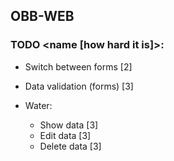 ## OBB-WEB 

### TODO <name [how hard it is]>:
* Switch between forms [2]
* Data validation (forms) [3]

* Water:
    * Show data [3]
    * Edit data [3]
    * Delete data [3]